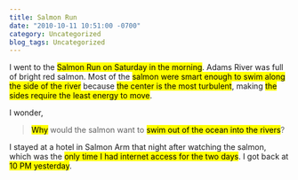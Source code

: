 ```yaml
---
title: Salmon Run
date: "2010-10-11 10:51:00 -0700"
category: Uncategorized
blog_tags: Uncategorized
---
```

I went to the <mark>Salmon Run on Saturday in the morning</mark>. Adams River was full of bright red salmon. Most of the <mark>salmon were smart enough to swim along the side of the river</mark> because <mark>the center is the most turbulent</mark>, making <mark>the sides require the least energy to move</mark>.

I wonder,

> <mark>Why</mark> would the salmon want to <mark>swim out of the ocean into the rivers</mark>?

I stayed at a hotel in Salmon Arm that night after watching the salmon, which was the <mark>only time I had internet access for the two days</mark>. I got back at <mark>10 PM yesterday</mark>.

